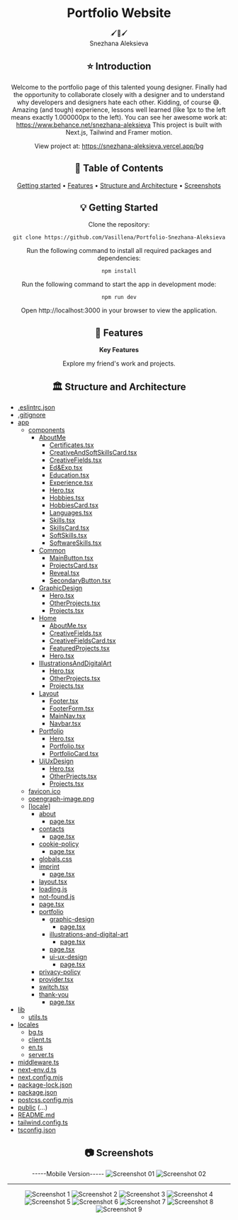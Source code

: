 <div align="center">
<h1 align="center">Portfolio Website</h1>
  🖌️🦢🖌️
  <br/>
 Snezhana Aleksieva

## ⭐️  Introduction

Welcome to the portfolio page of this talented young designer. Finally had the opportunity to collaborate closely with a designer and to understand why developers and designers hate each other. Kidding, of course 😅. Amazing (and tough) experience, lessons well learned (like 1px to the left means exactly 1.000000px to the left). You can see her awesome work at: https://www.behance.net/snezhana-aleksieva
This project is built with Next.js, Tailwind and Framer motion.

View project at: https://snezhana-aleksieva.vercel.app/bg


## 📜 Table of Contents
[Getting started](#getting-started) •
[Features](#features) •
[Structure and Architecture](#structure-and-architecture) •
[Screenshots](#screenshots)

## 💡 Getting Started
Clone the repository:
```
git clone https://github.com/Vasillena/Portfolio-Snezhana-Aleksieva
```
Run the following command to install all required packages and dependencies:
```
npm install
```
Run the following command to start the app in development mode:
```
npm run dev
```
Open http://localhost:3000 in your browser to view the application.

## 🧸 Features

**Key Features**

Explore my friend's work and projects.

## 🏛️ Structure and Architecture
</div>

- [.eslintrc.json](./.eslintrc.json)
- [.gitignore](./.gitignore)
- [app](./app/)
  - [components](./app/components/)
    - [AboutMe](./app/components/AboutMe/)
      - [Certificates.tsx](./app/components/AboutMe/Certificates.tsx)
      - [CreativeAndSoftSkillsCard.tsx](./app/components/AboutMe/CreativeAndSoftSkillsCard.tsx)
      - [CreativeFields.tsx](./app/components/AboutMe/CreativeFields.tsx)
      - [Ed&Exp.tsx](./app/components/AboutMe/Ed&Exp.tsx)
      - [Education.tsx](./app/components/AboutMe/Education.tsx)
      - [Experience.tsx](./app/components/AboutMe/Experience.tsx)
      - [Hero.tsx](./app/components/AboutMe/Hero.tsx)
      - [Hobbies.tsx](./app/components/AboutMe/Hobbies.tsx)
      - [HobbiesCard.tsx](./app/components/AboutMe/HobbiesCard.tsx)
      - [Languages.tsx](./app/components/AboutMe/Languages.tsx)
      - [Skills.tsx](./app/components/AboutMe/Skills.tsx)
      - [SkillsCard.tsx](./app/components/AboutMe/SkillsCard.tsx)
      - [SoftSkills.tsx](./app/components/AboutMe/SoftSkills.tsx)
      - [SoftwareSkills.tsx](./app/components/AboutMe/SoftwareSkills.tsx)
    - [Common](./app/components/Common/)
      - [MainButton.tsx](./app/components/Common/MainButton.tsx)
      - [ProjectsCard.tsx](./app/components/Common/ProjectsCard.tsx)
      - [Reveal.tsx](./app/components/Common/Reveal.tsx)
      - [SecondaryButton.tsx](./app/components/Common/SecondaryButton.tsx)
    - [GraphicDesign](./app/components/GraphicDesign/)
      - [Hero.tsx](./app/components/GraphicDesign/Hero.tsx)
      - [OtherProjects.tsx](./app/components/GraphicDesign/OtherProjects.tsx)
      - [Projects.tsx](./app/components/GraphicDesign/Projects.tsx)
    - [Home](./app/components/Home/)
      - [AboutMe.tsx](./app/components/Home/AboutMe.tsx)
      - [CreativeFields.tsx](./app/components/Home/CreativeFields.tsx)
      - [CreativeFieldsCard.tsx](./app/components/Home/CreativeFieldsCard.tsx)
      - [FeaturedProjects.tsx](./app/components/Home/FeaturedProjects.tsx)
      - [Hero.tsx](./app/components/Home/Hero.tsx)
    - [IllustrationsAndDigitalArt](./app/components/IllustrationsAndDigitalArt/)
      - [Hero.tsx](./app/components/IllustrationsAndDigitalArt/Hero.tsx)
      - [OtherProjects.tsx](./app/components/IllustrationsAndDigitalArt/OtherProjects.tsx)
      - [Projects.tsx](./app/components/IllustrationsAndDigitalArt/Projects.tsx)
    - [Layout](./app/components/Layout/)
      - [Footer.tsx](./app/components/Layout/Footer.tsx)
      - [FooterForm.tsx](./app/components/Layout/FooterForm.tsx)
      - [MainNav.tsx](./app/components/Layout/MainNav.tsx)
      - [Navbar.tsx](./app/components/Layout/Navbar.tsx)
    - [Portfolio](./app/components/Portfolio/)
      - [Hero.tsx](./app/components/Portfolio/Hero.tsx)
      - [Portfolio.tsx](./app/components/Portfolio/Portfolio.tsx)
      - [PortfolioCard.tsx](./app/components/Portfolio/PortfolioCard.tsx)
    - [UiUxDesign](./app/components/UiUxDesign/)
      - [Hero.tsx](./app/components/UiUxDesign/Hero.tsx)
      - [OtherPrjects.tsx](./app/components/UiUxDesign/OtherPrjects.tsx)
      - [Projects.tsx](./app/components/UiUxDesign/Projects.tsx)
  - [favicon.ico](./app/favicon.ico)
  - [opengraph-image.png](./app/opengraph-image.png)
  - [[locale]](./app/%5Blocale%5D/)
    - [about](./app/%5Blocale%5D/about/)
      - [page.tsx](./app/%5Blocale%5D/about/page.tsx)
    - [contacts](./app/%5Blocale%5D/contacts/)
      - [page.tsx](./app/%5Blocale%5D/contacts/page.tsx)
    - [cookie-policy](./app/%5Blocale%5D/cookie-policy/)
      - [page.tsx](./app/%5Blocale%5D/cookie-policy/page.tsx)
    - [globals.css](./app/%5Blocale%5D/globals.css)
    - [imprint](./app/%5Blocale%5D/imprint/)
      - [page.tsx](./app/%5Blocale%5D/imprint/page.tsx)
    - [layout.tsx](./app/%5Blocale%5D/layout.tsx)
    - [loading.js](./app/%5Blocale%5D/loading.js)
    - [not-found.js](./app/%5Blocale%5D/not-found.js)
    - [page.tsx](./app/%5Blocale%5D/page.tsx)
    - [portfolio](./app/%5Blocale%5D/portfolio/)
      - [graphic-design](./app/%5Blocale%5D/portfolio/graphic-design/)
        - [page.tsx](./app/%5Blocale%5D/portfolio/graphic-design/page.tsx)
      - [illustrations-and-digital-art](./app/%5Blocale%5D/portfolio/illustrations-and-digital-art/)
        - [page.tsx](./app/%5Blocale%5D/portfolio/illustrations-and-digital-art/page.tsx)
      - [page.tsx](./app/%5Blocale%5D/portfolio/page.tsx)
      - [ui-ux-design](./app/%5Blocale%5D/portfolio/ui-ux-design/)
        - [page.tsx](./app/%5Blocale%5D/portfolio/ui-ux-design/page.tsx)
    - [privacy-policy](./app/%5Blocale%5D/privacy-policy/page.tsx)
    - [provider.tsx](./app/%5Blocale%5D/provider.tsx)
    - [switch.tsx](./app/%5Blocale%5D/switch.tsx)
    - [thank-you](./app/%5Blocale%5D/thank-you/)
      - [page.tsx](./app/%5Blocale%5D/thank-you/page.tsx)
- [lib](./lib/)
  - [utils.ts](./lib/utils.ts)
- [locales](./locales/)
  - [bg.ts](./locales/bg.ts)
  - [client.ts](./locales/client.ts)
  - [en.ts](./locales/en.ts)
  - [server.ts](./locales/server.ts)
- [middleware.ts](./middleware.ts)
- [next-env.d.ts](./next-env.d.ts)
- [next.config.mjs](./next.config.mjs)
- [package-lock.json](./package-lock.json)
- [package.json](./package.json)
- [postcss.config.mjs](./postcss.config.mjs)
- [public](./public/)
  (...)
- [README.md](./README.md)
- [tailwind.config.ts](./tailwind.config.ts)
- [tsconfig.json](./tsconfig.json)


<div align="center">
  
## 📷 Screenshots

-----Mobile Version-----
![Screenshot 01](https://github.com/user-attachments/assets/60bc4df6-d2fa-4458-a431-0d98ecf0e56e)
![Screenshot 02](https://github.com/user-attachments/assets/fcf43346-14a9-4823-9f18-d32625e56542)

------------------------
![Screenshot 1](https://github.com/user-attachments/assets/37723c40-af65-4c48-832a-c56d3411a740)
![Screenshot 2](https://github.com/user-attachments/assets/46cb2bde-754b-43e5-b146-dba71a423053)
![Screenshot 3](https://github.com/user-attachments/assets/ce13d977-d3d7-41bf-b316-1e3285a5c961)
![Screenshot 4](https://github.com/user-attachments/assets/d9a43818-1146-4b0b-aa33-27dd68113341)
![Screenshot 5](https://github.com/user-attachments/assets/2076be85-8b3a-4b4b-af84-36a2671a083f)
![Screenshot 6](https://github.com/user-attachments/assets/7055b283-8b29-4266-9c64-a66df7799e5c)
![Screenshot 7](https://github.com/user-attachments/assets/919e08d8-4ba3-4fb5-87e5-d084cf002c92)
![Screenshot 8](https://github.com/user-attachments/assets/8d3714fc-01e3-4542-8544-b525358b07c0)
![Screenshot 9](https://github.com/user-attachments/assets/f4b1ba45-d545-4f8c-b9c2-b74c2bb450bc)

</div>
